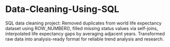 # Data-Cleaning-Using-SQL
SQL data cleaning project: Removed duplicates from world life expectancy dataset using ROW_NUMBER(), filled missing status values via self-joins, interpolated life expectancy gaps by averaging adjacent years. Transformed raw data into analysis-ready format for reliable trend analysis and research.
